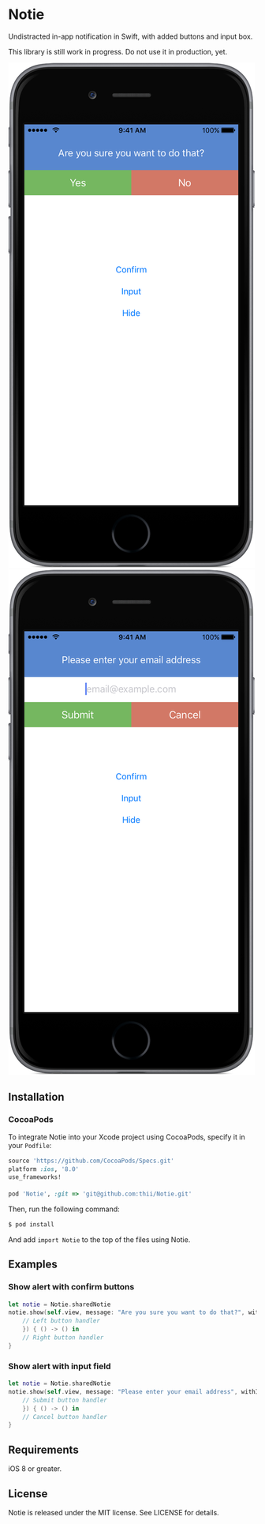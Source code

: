 Notie
=====

Undistracted in-app notification in Swift, with added buttons and input box.

This library is still work in progress. Do not use it in production, yet.

![Assets/ConfirmNotie.png](Assets/ConfirmNotie.png?raw=1)
![Assets/InputNotie.png](Assets/InputNotie.png?raw=1)

## Installation

### CocoaPods

To integrate Notie into your Xcode project using CocoaPods, specify it in your `Podfile`:

```ruby
source 'https://github.com/CocoaPods/Specs.git'
platform :ios, '8.0'
use_frameworks!

pod 'Notie', :git => 'git@github.com:thii/Notie.git'
```

Then, run the following command:

```bash
$ pod install
```

And add `import Notie` to the top of the files using Notie.

## Examples

### Show alert with confirm buttons

```swift
let notie = Notie.sharedNotie
notie.show(self.view, message: "Are you sure you want to do that?", withInputField: false, placeholder: nil, leftButtonTitle: "Yes", rightButtonTitle: "No", leftButtonBlock: { () -> () in
    // Left button handler
    }) { () -> () in
    // Right button handler
}
```

### Show alert with input field

```swift
let notie = Notie.sharedNotie
notie.show(self.view, message: "Please enter your email address", withInputField: true, placeholder: "email@example.com", leftButtonTitle: "Submit", rightButtonTitle: "Cancel", leftButtonBlock: { () -> () in
    // Submit button handler
    }) { () -> () in
    // Cancel button handler
}
```

## Requirements

iOS 8 or greater.

## License
Notie is released under the MIT license. See LICENSE for details.
